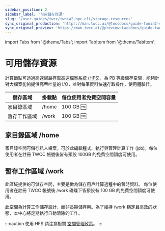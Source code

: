 ```yaml
---
sidebar_position: 2
sidebar_label: '可用儲存資源'
slug: '/user-guides/twcc/twnia2-hpc-cli/storage-resources'
sync_original_production: 'https://man.twcc.ai/@twccdocs/guide-twnia2-storage-capability-zh' 
sync_original_preview: 'https://man.twcc.ai/@preview-twccdocs/guide-twnia2-storage-capability-zh'
---
```


import Tabs from '@theme/Tabs';
import TabItem from '@theme/TabItem';

# 可用儲存資源

計算節點可透過高速網路存取[高速檔案系統 (HFS)](/docs/hfs/overview.md)，為 PB 等級儲存空間，能夠針對大檔案能夠提供高吞吐量的 I/O，並對每筆資料快速存取操作，使用體驗佳。


| 儲存區域 | 掛載點 | 每位使用者免費空間容量 |
| -------- | -------- | -------- |
| 家目錄區域     | /home     |  100 GB :free: |
| 暫存工作區域     | /work     |  100 GB :free:|


## 家目錄區域 /home

家目錄空間可儲存私人檔案。可於此編輯程式、執行與管理計算工作 (job)。每位使用者在註冊 TWCC 帳號後皆有預設 100GB 的免費空間額度可使用。

## 暫存工作區域 /work

此區域提供的可儲存空間，主要是做為儲存用戶計算過程中的暫時資料。
每位使用者在註冊 TWCC 帳號後 /work 磁碟下皆預設有 100 GB 的免費空間額度可使用。

此空間為計算工作儲存設計，而非長期儲存用。為了維持 /work 穩定且高效的狀態，本中心將定期執行自動清除的工作。

:::caution
使用 HFS 請注意相關 [<ins>空間管理政策</ins>](/docs/hfs/others/backup-synchronize-restore.md)。
:::



